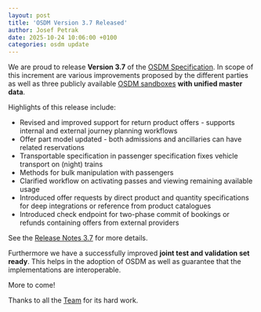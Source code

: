 ```yaml
---
layout: post
title: 'OSDM Version 3.7 Released'
author: Josef Petrak
date: 2025-10-24 10:06:00 +0100
categories: osdm update
---
```


We are proud to release **Version 3.7** of the
[OSDM Specification](https://osdm.io/spec/). In scope of this increment are
various improvements proposed by the different parties as well as three publicly
available [OSDM sandboxes](https://osdm.io/tools/sandboxes/) **with unified
master data**.

Highlights of this release include:

- Revised and improved support for return product offers - supports internal and
  external journey planning workflows
- Offer part model updated - both admissions and ancillaries can have related
  reservations
- Transportable specification in passenger specification fixes vehicle transport
  on (night) trains
- Methods for bulk manipulation with passengers
- Clarified workflow on activating passes and viewing remaining available usage
- Introduced offer requests by direct product and quantity specifications for
  deep integrations or reference from product catalogues
- Introduced check endpoint for two-phase commit of bookings or refunds
  containing offers from external providers

See the
[Release Notes 3.7](https://github.com/UnionInternationalCheminsdeFer/OSDM/releases/tag/v3.7)
for more details.

Furthermore we have a successfully improved **joint test and validation set
ready**. This helps in the adoption of OSDM as well as guarantee that the
implementations are interoperable.

More to come!

Thanks to all the [Team](https://osdm.io/team/) for its hard work.
